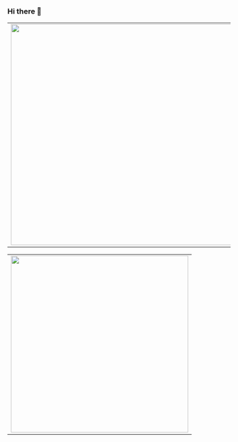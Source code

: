 ### Hi there 👋

<!--
**rosyanxone/rosyanxone** is a ✨ _special_ ✨ repository because its `README.md` (this file) appears on your GitHub profile.

Here are some ideas to get you started:

- 🔭 I’m currently working on ...
- 🌱 I’m currently learning ...
- 👯 I’m looking to collaborate on ...
- 🤔 I’m looking for help with ...
- 💬 Ask me about ...
- 📫 How to reach me: ...
- 😄 Pronouns: ...
- ⚡ Fun fact: ...

-->

<table>
   <td>
      <img src="https://github-readme-stats.vercel.app/api?username=rosyanxone&show_icons=true&theme=radical" width="500">
   </td>
   <td>
      <img src="https://github-readme-streak-stats.herokuapp.com?user=rosyanxone&theme=radical&date_format=M%20j%5B%2C%20Y%5D" width="500">
  </td>
</table>
<table align="center">
   <td>
      <img src="https://github-readme-stats.vercel.app/api/top-langs/?username=rosyanxone&theme=radical" width="400">
   </td>
</table>
